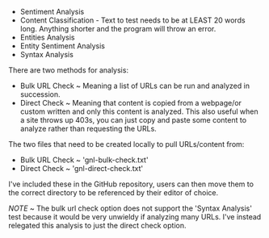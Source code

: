 - Sentiment Analysis
- Content Classification - Text to test needs to be at LEAST 20 words long. Anything shorter and the program will throw an error.
- Entities Analysis
- Entity Sentiment Analysis
- Syntax Analysis


There are two methods for analysis:
- Bulk URL Check ~ Meaning a list of URLs can be run and analyzed in succession.
- Direct Check ~ Meaning that content is copied from a webpage/or custom written and only this content is analyzed.
    This also useful when a site throws up 403s, you can just copy and paste some content to analyze rather than requesting the URLs.

The two files that need to be created locally to pull URLs/content from:
- Bulk URL Check ~ 'gnl-bulk-check.txt'
- Direct Check ~ 'gnl-direct-check.txt'

I've included these in the GitHub repository, users can then move them to the correct directory to be referenced by their editor of choice.

*NOTE* ~ The bulk url check option does not support the 'Syntax Analysis' test because it would be very unwieldy if analyzing many URLs. I've instead relegated this analysis to just the direct check option.